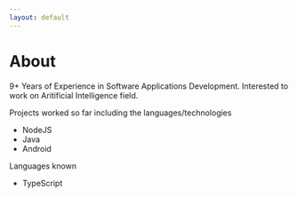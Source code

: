 ```yaml
---
layout: default
---
```


# [](#about)About

9+ Years of Experience in Software Applications Development. Interested to work on Aritificial Intelligence field.


Projects worked so far including the languages/technologies


* NodeJS
* Java
* Android

Languages known

* TypeScript

